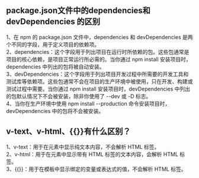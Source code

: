 ## package.json文件中的dependencies和devDependencies 的区别
1、在 npm 的 package.json 文件中，dependencies 和 devDependencies 是两个不同的字段，用于定义项目的依赖项。  
2、dependencies：这个字段用于列出项目在运行时所依赖的包。这些包通常是项目的核心依赖，是项目正常运行所必需的。当你通过 npm install 安装项目时，dependencies 中列出的包将被自动安装。  
3、devDependencies：这个字段用于列出项目开发过程中所需要的开发工具和测试库等依赖项。这些包通常不会在项目的生产环境中被使用，只在开发、构建或测试过程中需要。当你通过 npm install 安装项目时，devDependencies 中列出的包默认情况下不会被安装，除非你使用了 --dev 或 -D 标志。  
4、当你在生产环境中使用 npm install --production 命令安装项目时，devDependencies 中的包将不会被安装。  

## v-text、v-html、{{}}有什么区别？
1、v-text：用于在元素中显示纯文本内容，不会解析 HTML 标签。  
2、v-html：用于在元素中显示带有 HTML 标签的文本内容，会解析 HTML 标签。  
3、{{}}：用于在模板中显示绑定的变量或表达式的值，不会解析 HTML 标签。

